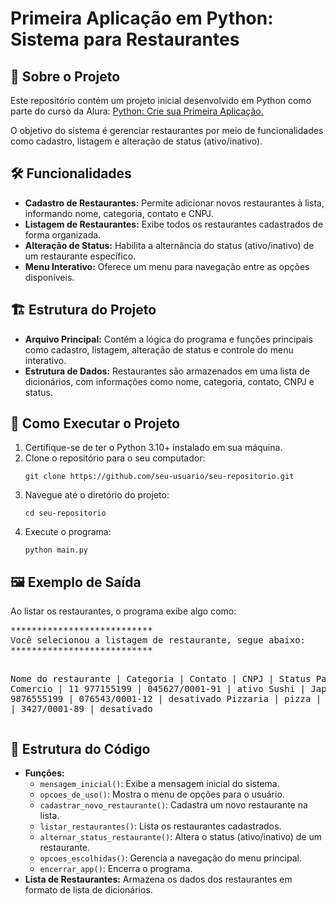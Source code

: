 <h1><strong>Primeira Aplicação em Python: Sistema para Restaurantes</strong></h1>

<h2>📜 Sobre o Projeto</h2>
<p>
  Este repositório contém um projeto inicial desenvolvido em Python como parte do curso da Alura: 
  <a href="https://cursos.alura.com.br/course/python-crie-sua-primeira-aplicacao" target="_blank">
    Python: Crie sua Primeira Aplicação.
  </a>
</p>
<p>
  O objetivo do sistema é gerenciar restaurantes por meio de funcionalidades como cadastro, listagem e alteração de status (ativo/inativo).
</p>

<h2>🛠️ Funcionalidades</h2>
<ul>
  <li><strong>Cadastro de Restaurantes:</strong> Permite adicionar novos restaurantes à lista, informando nome, categoria, contato e CNPJ.</li>
  <li><strong>Listagem de Restaurantes:</strong> Exibe todos os restaurantes cadastrados de forma organizada.</li>
  <li><strong>Alteração de Status:</strong> Habilita a alternância do status (ativo/inativo) de um restaurante específico.</li>
  <li><strong>Menu Interativo:</strong> Oferece um menu para navegação entre as opções disponíveis.</li>
</ul>

<h2>🏗️ Estrutura do Projeto</h2>
<ul>
  <li><strong>Arquivo Principal:</strong> Contém a lógica do programa e funções principais como cadastro, listagem, alteração de status e controle do menu interativo.</li>
  <li><strong>Estrutura de Dados:</strong> Restaurantes são armazenados em uma lista de dicionários, com informações como nome, categoria, contato, CNPJ e status.</li>
</ul>

<h2>🚀 Como Executar o Projeto</h2>
<ol>
  <li>Certifique-se de ter o Python 3.10+ instalado em sua máquina.</li>
  <li>Clone o repositório para o seu computador:
    <pre><code>git clone https://github.com/seu-usuario/seu-repositorio.git</code></pre>
  </li>
  <li>Navegue até o diretório do projeto:
    <pre><code>cd seu-repositorio</code></pre>
  </li>
  <li>Execute o programa:
    <pre><code>python main.py</code></pre>
  </li>
</ol>

<h2>🖼️ Exemplo de Saída</h2>
<p>Ao listar os restaurantes, o programa exibe algo como:</p>
<pre>
***************************
Você selecionou a listagem de restaurante, segue abaixo:
***************************

Nome do restaurante     | Categoria              | Contato             | CNPJ                   | Status
Padaria                | Comercio               | 11 977155199        | 045627/0001-91         | ativo
Sushi                  | Japones                | 21 9876555199       | 076543/0001-12         | desativado
Pizzaria               | pizza                  | 44 409763129        | 3427/0001-89           | desativado
</pre>

<h2>📂 Estrutura do Código</h2>
<ul>
  <li><strong>Funções:</strong> 
    <ul>
      <li><code>mensagem_inicial()</code>: Exibe a mensagem inicial do sistema.</li>
      <li><code>opcoes_de_uso()</code>: Mostra o menu de opções para o usuário.</li>
      <li><code>cadastrar_novo_restaurante()</code>: Cadastra um novo restaurante na lista.</li>
      <li><code>listar_restaurantes()</code>: Lista os restaurantes cadastrados.</li>
      <li><code>alternar_status_restaurante()</code>: Altera o status (ativo/inativo) de um restaurante.</li>
      <li><code>opcoes_escolhidas()</code>: Gerencia a navegação do menu principal.</li>
      <li><code>encerrar_app()</code>: Encerra o programa.</li>
    </ul>
  </li>
  <li><strong>Lista de Restaurantes:</strong> Armazena os dados dos restaurantes em formato de lista de dicionários.</li>
</ul>
